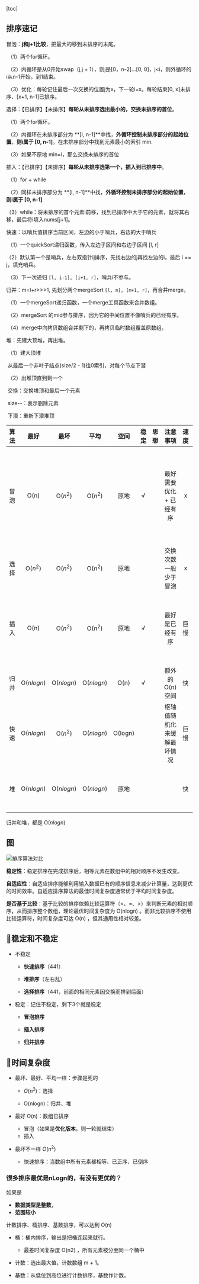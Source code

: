 [toc]

## 排序速记

冒泡：**j和j+1比较**，把最大的移到未排序的末尾。

​	（1）两个for循环。

​	（2）内循环是从0开始swap（j,j + 1），则j是[0，n-2]...[0, 0]，j<i，则外循环的 i从n-1开始，到1结束。

​	（3）优化：每轮记住最后一次交换的位置j为x，下一轮i=x。每轮结束[0, x]未排序、[x+1, n-1]已排序。

选择：【已排序】【未排序】**每轮从未排序选出最小的，交换未排序的首位**。

​	（1）两个for循环。

​	（2）内循环在未排序部分为 **[i, n-1]**中找，**外循环控制未排序部分的起始位置**，**则i属于 [0, n-1]**。在未排序部分中找到元素最小的索引 min.

​	（3）如果不原地 min=i，那么交换未排序的首位

插入：【已排序】【未排序】**每轮从未排序选第一个，插入到已排序中**。

​	（1）for + while

​	（2）同样未排序部分为 **[i, n-1]**中找，**外循环控制未排序部分的起始位置**，**则i属于 [0, n-1]**

​	（3）while：将未排序的首个元素i前移，找到已排序中大于它的元素，就将其右移，最后将i填入nums[j+1]。



快速：以哨兵值排序当前区间，左边的小于哨兵，右边的大于哨兵

​	（1）一个quickSort递归函数，传入左边子区间和右边子区间 [l, r]

​	（2）默认第一个是哨兵，左右双指针ij排序，先找右边的j再找左边的i，最后 i == j，填充哨兵。

​	（3）下一次递归 `[l, i-1], [i+1, r]`，哨兵i不参与。

归并：m=l+r>>>1, 先划分两个mergeSort `[l, m], [m+1, r]`，再合并merge。

​	（1）一个mergeSort递归函数，一个merge工具函数来合并数组。

​	（2）mergeSort 的mid参与排序，因为它的中间位置不像哨兵的已经有序。

​	（4）merge中向拷贝数组合并剩下的，再拷贝临时数组覆盖原数组。

堆：先建大顶堆，再出堆。

​	（1）建大顶堆

​		从最后一个非叶子结点(size/2 - 1)往0索引，对每个节点下潜 

​	（2）出堆顶直到剩一个

​		交换：交换堆顶和最后一个元素

​		size--：表示删除元素

​		下潜：重新下潜堆顶





| 算法 |    最好    |    最坏    |    平均    |  空间   | 稳定  | 思想 |          注意事项          |      速度      |         优化          |
| :--: | :--------: | :--------: | :--------: | :-----: | :---: | :--: | :------------------------: | :------------: | :-------------------: |
| 冒泡 |    O(n)    |  O($n^2$)  |  O($n^2$)  |  原地   | √ |      |  最好需要优化 + 已经有序   |      x      | x记录最后一次交换位置 |
| 选择 |  O($n^2$)  |  O($n^2$)  |  O($n^2$)  |  原地   |      |      |    交换次数一般少于冒泡    |      x      |                       |
| 插入 |    O(n)    |  O($n^2$)  |  O($n^2$)  |  原地   | √ |      |       最好是已经有序       |      巨慢      |   优化就是希尔排序    |
| 归并 | O($nlogn$) | O($nlogn$) | O($nlogn$) |  O(n)   | √ |      |       额外的O(n)空间       | 快 |                       |
| 快速 | O($nlogn$) |  O($n^2$)  | O($nlogn$) | O(logn) |      |      | 枢轴值随机化来缓解最坏情况 |      巨慢      |                       |
|  堆  | O($nlogn$) | O($nlogn$) | O($nlogn$) |  原地   |      |      |                            |       快       |      非递归下潜       |

归并和堆，都是 O($nlog n$)


## 图

![排序算法对比](https://www.hello-algo.com/chapter_sorting/summary.assets/sorting_algorithms_comparison.png)

**稳定性**：稳定排序在完成排序后，相等元素在数组中的相对顺序不发生改变。

**自适应性**：自适应排序能够利用输入数据已有的顺序信息来减少计算量，达到更优的时间效率。自适应排序算法的最佳时间复杂度通常优于平均时间复杂度。

**是否基于比较**：基于比较的排序依赖比较运算符（<、=、>）来判断元素的相对顺序，从而排序整个数组，理论最优时间复杂度为 O(nlog⁡n) 。而非比较排序不使用比较运算符，时间复杂度可达 O(n) ，但其通用性相对较差。

## 🚀稳定和不稳定

- 不稳定

  - **快速排序**（441）

  - **堆排序**（左右乱）
  - **选择排序**（441，前面的相同元素因交换而排到后面）

- 稳定：记住不稳定，剩下3个就是稳定

  - **冒泡排序**

  - **插入排序**

  - **归并排序**

## 🚀时间复杂度

- 最坏、最好、平均一样：步骤是死的

  - $O(n^2)$：选择

  - O(nlogn)：归并、堆

- 最好 O(n)：数组已排序
  - 冒泡（如果是**优化版本**，则一轮就结束）
  - 插入

- 最坏不一样 $O(n^2)$
  - 快速排序：当数组中所有元素都相等、已正序、已倒序

### 很多排序最优是nLogn的，有没有更优的？

如果是

- **数据类型是整数**，
- **范围较小**

计数排序、桶排序、基数排序，可以达到 O(n)

- 桶：桶内排序，输出是把桶连起来就行。
  - 最差时间复杂度 O(n2) ，所有元素被分至同一个桶中

- 计数：选出最大值，计数数组 m + 1。

- 基数：从低位到高位进行计数排序，基数作计数。
